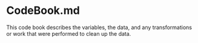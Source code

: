 # CodeBook.md
This code book describes the variables, the data, and any transformations or work that were performed to clean up the data.

## 